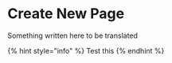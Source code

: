 # Create New Page

Something written here to be translated





{% hint style="info" %}
Test this&#x20;
{% endhint %}





